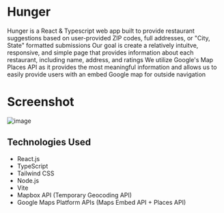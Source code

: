# Hunger
Hunger is a React & Typescript web app built to provide restaurant suggestions based on user-provided ZIP codes, full addresses, or "City, State" formatted submissions
Our goal is create a relatively intuitve, responsive, and simple page that provides information about each restaurant, including name, address, and ratings
We utilize Google's Map Places API as it provides the most meaningful information and allows us to easily provide users with an embed Google map for outside navigation

# Screenshot
![image](https://github.com/darjaw/HungerApp/assets/12654395/b78ff2ff-fd41-4169-a232-f7050a12ba0e)

## Technologies Used
- React.js
- TypeScript
- Tailwind CSS
- Node.js
- Vite
- Mapbox API (Temporary Geocoding API)
- Google Maps Platform APIs (Maps Embed API + Places API)
